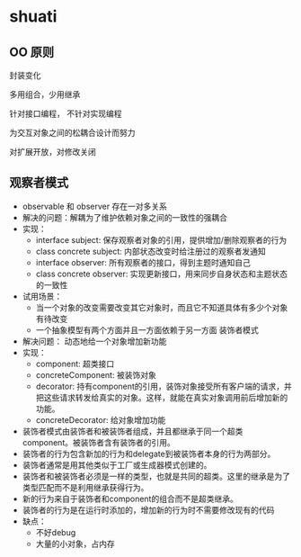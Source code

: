# shuati

OO 原则
-
封装变化

多用组合，少用继承

针对接口编程， 不针对实现编程

为交互对象之间的松耦合设计而努力

对扩展开放，对修改关闭

观察者模式
- 
 - observable 和 observer 存在一对多关系
 - 解决的问题：解耦为了维护依赖对象之间的一致性的强耦合
 - 实现：
    - interface subject: 保存观察者对象的引用，提供增加/删除观察者的行为
    - class concrete subject: 内部状态改变时给注册过的观察者发通知
    - interface observer: 所有观察者的接口，得到主题时通知自己
    - class concrete observer: 实现更新接口，用来同步自身状态和主题状态的一致性
 - 试用场景：
    - 当一个对象的改变需要改变其它对象时，而且它不知道具体有多少个对象有待改变
    - 一个抽象模型有两个方面并且一方面依赖于另一方面
装饰者模式
 - 解决问题： 动态地给一个对象增加新功能
 - 实现：
    - component: 超类接口
    - concreteComponent: 被装饰对象
    - decorator: 持有component的引用，装饰对象接受所有客户端的请求，并把这些请求转发给真实的对象。这样，就能在真实对象调用前后增加新的功能。
    - concreteDecorator: 给对象增加功能
 - 装饰者模式由装饰者和被装饰者组成，并且都继承于同一个超类component。被装饰者含有装饰者的引用。
 - 装饰者的行为包含新加的行为和delegate到被装饰者本身的行为两部分。
 - 装饰者通常是用其他类似于工厂或生成器模式创建的。
 - 装饰者和被装饰者必须是一样的类型，也就是共同的超类。这里的继承是为了类型匹配而不是利用继承获得行为。
 - 新的行为来自于装饰者和component的组合而不是超类继承。
 - 装饰者的行为是在运行时添加的，增加新的行为时不需要修改现有的代码
 - 缺点：
    - 不好debug
    - 大量的小对象，占内存
 
 